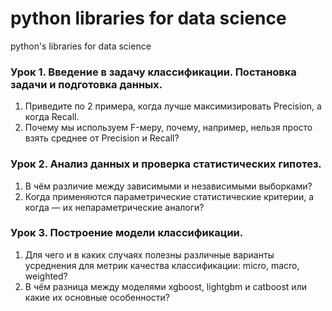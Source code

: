 # python libraries for data science
python's libraries for data science

### Урок 1. Введение в задачу классификации. Постановка задачи и подготовка данных.
1. Приведите по 2 примера, когда лучше максимизировать Precision, а когда Recall.
2. Почему мы используем F-меру, почему, например, нельзя просто взять среднее от Precision и Recall?

### Урок 2. Анализ данных и проверка статистических гипотез.
1. В чём различие между зависимыми и независимыми выборками?
2. Когда применяются параметрические статистические критерии, а когда — их непараметрические аналоги?

### Урок 3. Построение модели классификации.
1. Для чего и в каких случаях полезны различные варианты усреднения для метрик качества классификации: micro, macro, weighted?
2. В чём разница между моделями xgboost, lightgbm и catboost или какие их основные особенности?
